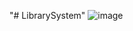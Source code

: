 "# LibrarySystem" 
![image](https://github.com/user-attachments/assets/4f0a4f91-2d13-4d5d-90c8-7f6a8214c9ac)
